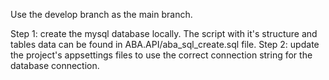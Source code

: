 Use the develop branch as the main branch.

Step 1: create the mysql database locally. The script with it's structure and tables data can be found in ABA.API/aba_sql_create.sql file.
Step 2: update the project's appsettings files to use the correct connection string for the database connection.
